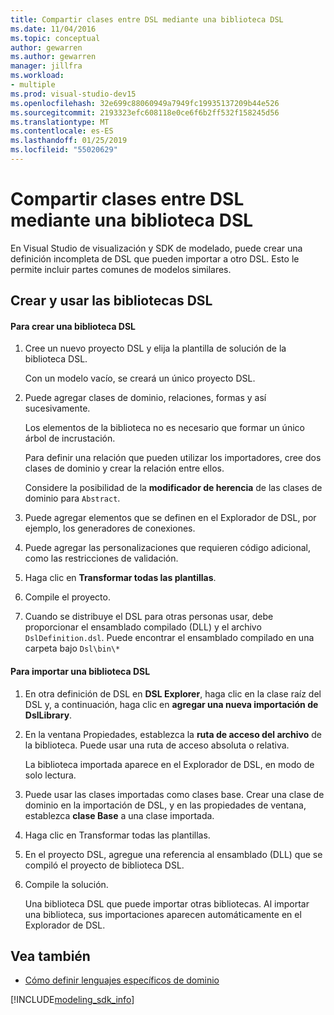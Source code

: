```yaml
---
title: Compartir clases entre DSL mediante una biblioteca DSL
ms.date: 11/04/2016
ms.topic: conceptual
author: gewarren
ms.author: gewarren
manager: jillfra
ms.workload:
- multiple
ms.prod: visual-studio-dev15
ms.openlocfilehash: 32e699c88060949a7949fc19935137209b44e526
ms.sourcegitcommit: 2193323efc608118e0ce6f6b2ff532f158245d56
ms.translationtype: MT
ms.contentlocale: es-ES
ms.lasthandoff: 01/25/2019
ms.locfileid: "55020629"
---
```

# <a name="sharing-classes-between-dsls-by-using-a-dsl-library"></a>Compartir clases entre DSL mediante una biblioteca DSL
En Visual Studio de visualización y SDK de modelado, puede crear una definición incompleta de DSL que pueden importar a otro DSL. Esto le permite incluir partes comunes de modelos similares.

## <a name="creating-and-using-dsl-libraries"></a>Crear y usar las bibliotecas DSL

#### <a name="to-create-a-dsl-library"></a>Para crear una biblioteca DSL

1.  Cree un nuevo proyecto DSL y elija la plantilla de solución de la biblioteca DSL.

     Con un modelo vacío, se creará un único proyecto DSL.

2.  Puede agregar clases de dominio, relaciones, formas y así sucesivamente.

     Los elementos de la biblioteca no es necesario que formar un único árbol de incrustación.

     Para definir una relación que pueden utilizar los importadores, cree dos clases de dominio y crear la relación entre ellos.

     Considere la posibilidad de la **modificador de herencia** de las clases de dominio para `Abstract`.

3.  Puede agregar elementos que se definen en el Explorador de DSL, por ejemplo, los generadores de conexiones.

4.  Puede agregar las personalizaciones que requieren código adicional, como las restricciones de validación.

5.  Haga clic en **Transformar todas las plantillas**.

6.  Compile el proyecto.

7.  Cuando se distribuye el DSL para otras personas usar, debe proporcionar el ensamblado compilado (DLL) y el archivo `DslDefinition.dsl`. Puede encontrar el ensamblado compilado en una carpeta bajo `Dsl\bin\*`

#### <a name="to-import-a-dsl-library"></a>Para importar una biblioteca DSL

1. En otra definición de DSL en **DSL Explorer**, haga clic en la clase raíz del DSL y, a continuación, haga clic en **agregar una nueva importación de DslLibrary**.

2. En la ventana Propiedades, establezca la **ruta de acceso del archivo** de la biblioteca. Puede usar una ruta de acceso absoluta o relativa.

    La biblioteca importada aparece en el Explorador de DSL, en modo de solo lectura.

3. Puede usar las clases importadas como clases base. Crear una clase de dominio en la importación de DSL, y en las propiedades de ventana, establezca **clase Base** a una clase importada.

4. Haga clic en Transformar todas las plantillas.

5. En el proyecto DSL, agregue una referencia al ensamblado (DLL) que se compiló el proyecto de biblioteca DSL.

6. Compile la solución.

   Una biblioteca DSL que puede importar otras bibliotecas. Al importar una biblioteca, sus importaciones aparecen automáticamente en el Explorador de DSL.

## <a name="see-also"></a>Vea también

- [Cómo definir lenguajes específicos de dominio](../modeling/how-to-define-a-domain-specific-language.md)

[!INCLUDE[modeling_sdk_info](includes/modeling_sdk_info.md)]
